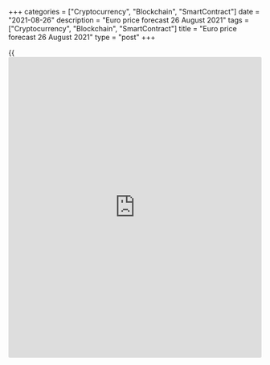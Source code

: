 +++
categories = ["Cryptocurrency", "Blockchain", "SmartContract"]
date = "2021-08-26"
description = "Euro price forecast 26 August 2021"
tags = ["Cryptocurrency", "Blockchain", "SmartContract"]
title = "Euro price forecast 26 August 2021"
type = "post"
+++

{{<iframe id="large-banner" src="https://www.bounty.group/#slide=24.0" width="100%" height="600" scrolling="no" style="border: 0px solid rgb(216, 221, 230); border-radius: 3px;">}}

2021-08-26

2021-08-26

Isn’t euro too low? Forecast as of 26.08.2021Dmitri Demidenko

Markets do not know if the Fed will become worried about the Delta, but
risk appetite is growing. The [S&P 500][1] is rallying up, and [investor](https://www.fintechee.com/tutorial-for-forex-trading/investor-mode/)s
are selling off Treasuries betting on the economic growth. Where will
the [EURUSD][2] go amid uncertainty? Let us discuss the Forex outlook
and make up a trading plan.

## Weekly euro fundamental forecast

Until mid-August, [investor](https://www.fintechee.com/tutorial-for-forex-trading/investor-mode/)s wondered if the Fed was right talking about
the temporary nature of highs inflation. The FOMC doves argued that soon
the rate of price growth would slow down, the hawks insisted on the
long-term nature of the increased PCE values. The rapid spread of the
Delta across the United States created another puzzle. Will the Fed pay
attention to the pandemic?

Which way will Jerome Powell and his colleagues go? The way of the
Reserve Bank of New Zealand, which cancelled the rate hike due to
nationwide isolation? Or will they follow the example of the Bank of
South Korea, which has tightened monetary [policy](https://www.fintechee.com/policy/), despite the raging
pandemic in Asia? The Fed will hardly abandon its plan to normalize the
monetary [policy](https://www.fintechee.com/policy/). Still, on the eve of the Jackson Hole summit, the
market has downgraded the likelihood of a hawkish surprise from the Fed
chairman so much that if it happens, the [EURUSD][2] will sharply drop.

Considering the next wave of the pandemic in the United States, large
banks are beginning to talk about a late start in the process of
tapering the QE. Sachs gives a 45% chance that the Fed will announce
monetary tightening in November. Barclays is talking about the same
month, predicting that the actual reduction in monetary stimulus will
begin in January.

The problem is that no one, including the Fed, knows exactly what the US
economy will look like in a year. Will it be sustainable, which, in
addition to high inflation, will require an aggressive tightening of
monetary [policy](https://www.fintechee.com/policy/)? Or is it a partial, incomplete, and slow recovery? In
the medium term, following the acceleration of GDP in the second
quarter, the leading indicator from the Federal Reserve Bank of Atlanta
expects a slowdown to 5.7% in the third quarter.

### Forecast for US GDP



 _Source_ _:_ _Atlanta Fed_

And yet, the markets are rather positive despite the spread of the
Delta. The [S&P 500][1] hits its 51st record high in 2021, and the
10-year Treasury yield is rising on expectations that the Fed will not
tighten monetary [policy](https://www.fintechee.com/policy/) too aggressively. This will support economic
growth. Investors are too optimistic, pressing down safe-havens. I would
not be surprised if the revision of the US GDP for April-June upward
from the current 6.5% will push the stock indices even higher, creating
new difficulties for the greenback.

The euro was supported by the ECB officials. Vice President Luis de
Guindos did not rule out that the central bank's GDP forecast could be
raised in September. Chief Economist Philip Lane noted that the euro-
area economy is not too far from the regulator's estimate of 4.6% in
2021. Given that the pandemic in the US is spreading faster than in the
EU, is the euro too low?

### Dynamics of [EURUSD][2] and COVID-19 cases (USA-Europe)



 _Source_ _: Nordea Markets_

### Weekly [EURUSD][2] trading plan

Furthermore, Lane noted that the ECB is willing to take action if the
Fed’s monetary [policy](https://www.fintechee.com/policy/) normalization affects the euro-area economy. It is
a hint at boosting the euro-area QE if the bond yields increase.
Therefore, I maintain the bearish outlook for the [EURUSD][2] and
recommend selling the pair on the price growth to 1.18-1.1815 or on the
drop below the support 1.1725.



## Price chart of EURUSD in real time mode

The content of this article reflects the author’s opinion and does not
necessarily reflect the official position of LiteForex. The material
published on this page is provided for informational purposes only and
should not be considered as the provision of investment advice for the
purposes of Directive 2004/39/EC.

Rate this article:

{{value}}

( {{count}} {{title}} )

   1. my.liteforex.com/trading/chart?symbol=SPX&returnUrl=true&language_save=true
   2. my.liteforex.com/trading/chart?symbol=EURUSD&returnUrl=true